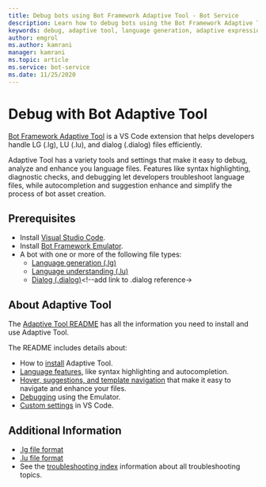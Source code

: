 ```yaml
---
title: Debug bots using Bot Framework Adaptive Tool - Bot Service
description: Learn how to debug bots using the Bot Framework Adaptive Tool Microsoft VS Code extension.
keywords: debug, adaptive tool, language generation, adaptive expressions, bot framework composer
author: emgrol
ms.author: kamrani
manager: kamrani
ms.topic: article
ms.service: bot-service
ms.date: 11/25/2020
---
```


# Debug with Bot Adaptive Tool

[Bot Framework Adaptive Tool](https://aka.ms/adaptive-tool) is a VS Code extension that helps developers handle LG (.lg), LU (.lu), and dialog (.dialog) files efficiently.

Adaptive Tool has a variety tools and settings that make it easy to debug, analyze and enhance you language files. Features like syntax highlighting, diagnostic checks, and debugging let developers troubleshoot language files, while autocompletion and suggestion enhance and simplify the process of bot asset creation.

## Prerequisites

- Install [Visual Studio Code](https://aka.ms/vscode-downloads).
- Install [Bot Framework Emulator](https://aka.ms/Emulator-wiki-getting-started).
- A bot with one or more of the following file types:
    - [Language generation (.lg)](file-format/bot-builder-lg-file-format.md)
    - [Language understanding (.lu)](file-format/bot-builder-lu-file-format.md)
    - [Dialog (.dialog)]()<!--add link to .dialog reference->

## About Adaptive Tool

The [Adaptive Tool README](https://aka.ms/adaptive-tool-readme) has all the information you need to install and use Adaptive Tool.

The README includes details about:

- How to [install](https://aka.ms/adaptive-tool-readme#getting-started) Adaptive Tool.
- [Language features](https://aka.ms/adaptive-tool-readme#language-features), like syntax highlighting and autocompletion.
- [Hover, suggestions, and template navigation](https://aka.ms/adaptive-tool-#hover-suggestions-and-navigation) that make it easy to navigate and enhance your files.
- [Debugging](https://aka.ms/adaptive-tool-readme#debugging) using the Emulator.
- [Custom settings](https://aka.ms/adaptive-tool-readme#adaptive-tool-settings) in VS Code.

## Additional Information

- [.lg file format](file-format/bot-builder-lg-file-format.md)
- [.lu file format](file-format/bot-builder-lu-file-format.md)
- See the [troubleshooting index](bot-service-troubleshoot-index.md) information about all troubleshooting topics.
